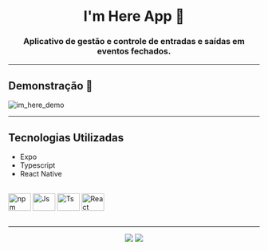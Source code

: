 <h1 align="center">I'm Here App 📱</h1>

<h3 align="center">Aplicativo de gestão e controle de entradas e saídas em eventos fechados.</h3>

---

<h2>Demonstração 🎥</h2>

![im_here_demo]()


---

<h2>Tecnologias Utilizadas </h2>

- Expo
- Typescript
- React Native 


<div style="display: inline_block"><br>
  <img align="center" alt="npm" height="35" width="45" src="https://cdn.jsdelivr.net/gh/devicons/devicon/icons/npm/npm-original-wordmark.svg" />
  <img align="center" alt="Js" height="35" width="45"  src="https://cdn.jsdelivr.net/gh/devicons/devicon/icons/javascript/javascript-plain.svg">
  <img align="center" alt="Ts" height="35" width="45" src="https://cdn.jsdelivr.net/gh/devicons/devicon/icons/typescript/typescript-plain.svg">
  <img align="center" alt="React" height="35" width="45" src="https://cdn.jsdelivr.net/gh/devicons/devicon/icons/react/react-original.svg">
 </div>

<br>

---

<div id="footer" align="center"><a href="https://www.linkedin.com/in/athospugliese/" target="_blank"><img src="https://img.shields.io/badge/-LinkedIn-%230077B5?style=for-the-badge&logo=linkedin&logoColor=white" target="_blank"></a>
<a href = "mailto:athospugliesedev@gmail.com"><img src="https://img.shields.io/badge/-Gmail-%23333?style=for-the-badge&logo=gmail&logoColor=white" target="_blank"></a></div>
